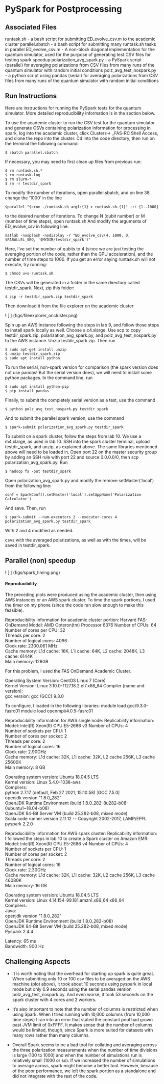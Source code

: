 # PySpark for Postprocessing

## Associated Files
runtask.sh - a bash script for submitting ED_evolve_csv.m to the academic cluster
parallel.sbatch - a bash script for submitting many runtask.sh tasks in parallel
ED_evolve_csv.m - A non-block diagonal implementation for the quantum simulator, used for the purpose of generating test CSV files for testing spark speedup
polarization_avg_spark.py - a PySpark script (parallel) for averaging polarizations from CSV files from many runs of the quantum simulator with random initial conditions 
polz_avg_test_nospark.py - a python script using pandas (serial) for averaging polarizations from CSV files from many runs of the quantum simulator with random initial conditions 

## Run Instructions

Here are instructions for running the PySpark tests for the quantum simulator. More detailed reproducibility information is in the section below. 

To use the academic cluster to run the CSV test for the quantum simulator and generate CSVs containing polarization information for processing in spark, log into the academic cluster, click Clusters-> _FAS-RC Shell Access, and clone the repo into the cluster. Cd into the code directory, then run on the terminal the following command:
```
$ sbatch parallel.sbatch
```
If necessary, you may need to first clean up files from previous run:
```
$ rm runtask.sh.*
$ rm runtask.log
$ rm slurm-*
$ rm -r testdir_spark
```
To modify the number of iterations, open parallel.sbatch, and on line 38, change the ‘1000’ in the line 
```
$parallel "$srun ./runtask.sh arg1:{1} > runtask.sh.{1}" ::: {1..1000}
```
to the desired number of iterations. 
To change N (qubit number) or M (number of time steps), open runtask.sh
And modify the arguments of ED_evolve_csv in following line:
```
matlab -nosplash -nodisplay -r "ED_evolve_csv(4, 1000, 0, $PARALLEL_SEQ, '$MYDIR/testdir_spark')"
```
Here, I’ve set the number of qubits to 4 (since we are just testing the averaging portion of the code, rather than the GPU acceleration), and the number of time steps to 1000. If you get an error saying runtask.sh will not execute, try running:
```
$ chmod u+x runtask.sh
```

The CSVs will be generated in a folder in the same directory called testdir_spark. Next, zip this folder:
```
$ zip -r testdir_spark.zip testdir_spark
```
Then download it from the file explorer on the academic cluster: 

! [ ] (figs/fileexplorer_oncluster.png)


Spin up an AWS instance following the steps in lab 9, and follow those steps to install spark locally as well. Choose a c4.xlarge. Use scp to copy testdir_spark.zip, polarization_avg_spark.py, and polz_avg_test_nospark.py to the AWS instance. Unzip testdir_spark.zip. Then run
```
$ sudo apt-get install unzip
$ unzip testdir_spark.zip
$ sudo apt install python
```

To run the serial, non-spark version for comparison (the spark version does not use pandas! But the serial version does), we will need to install some python packages. In the command line, run
```
$ sudo apt install python-pip
$ pip install pandas

```

Finally, to submit the completely serial version as a test, use the command
```
$ python polz_avg_test_nospark.py testdir_spark
```
And to submit the parallel spark version, use the command
```
$ spark-submit polarization_avg_spark.py testdir_spark
```
To submit on a spark cluster, follow the steps from lab 10. We use a m4.xlarge, as used in lab 10. SSH into the spark cluster terminal, upload testdir_spark, and unzip, as explained above. The same libraries mentioned above will need to be loaded in. Open port 22 on the master security group by adding an SSH rule with port 22 and source 0.0.0.0/0, then scp polarization_avg_spark.py. 
Run
```
$ hadoop fs -put testdir_spark
```

Open polarization_avg_spark.py and modify the remove setMaster(‘local’) from the following line:
```
conf = SparkConf().setMaster('local').setAppName('Polarization Calculator')
```
And save. 
Then, run
```
$ spark-submit --num-executors 2 --executor-cores 4 polarization_avg_spark.py testdir_spark
```
With 2 and 4 modified as needed. 

csvs with the averaged polarizations, as well as with the times, will be saved in testdir_spark. 

## Parallel (non) speedup
! [ ] (figs/spark_timing.png)


#### Reproducibility 

The preceding plots were produced using the academic cluster, then using AWS instances or an AWS spark cluster. To time the spark portions, I used the timer on my phone (since the code ran slow enough to make this feasible). 


Reproducibility information for academic cluster portion: 
Harvard FAS-OnDemand
Model: AMD Opteron(tm) Processor 6376 
Number of CPUs: 64  
Number of cores per CPU: 32  
Threads per core: 2  
Number of logical cores: 4096  
Clock rate: 2300.061 MHz  
Cache memory: L1d cache: 16K, L1i cache: 64K, L2 cache: 2048K, L3 cache: 6144K   
Main memory: 128GB  

For this problem, I used the FAS OnDemand Academic Cluster. 

Operating System Version: CentOS Linux 7 (Core)   
Kernel Version: Linux 3.10.0-1127.18.2.el7.x86_64 
Compiler (name and version):   
gcc version: gcc (GCC) 9.3.0  


To configure, I loaded in the following libraries: 
module load gcc/9.3.0-fasrc01
module load openmpi/4.0.5-fasrc01


Reproducibility information for AWS single node:
Replicability information:
Model: Intel(R) Xeon(R) CPU E5-2666 v3
Number of CPUs: 4  
Number of sockets per CPU: 1  
Number of cores per socket: 2  
Threads per core: 2  
Number of logical cores: 16  
Clock rate: 2.90GHz  
Cache memory: L1d cache: 32K, L1i cache: 32K, L2 cache 256K, L3 cache 25600K  
Main memory: 8 GB  

Operating system version: Ubuntu 18.04.5 LTS  
Kernel version: Linux 5.4.0-1038-aws  
Compilers:  
python 2.7.17 (default, Feb 27 2021, 15:10:58) [GCC 7.5.0]  
openjdk version "1.8.0_282"  
OpenJDK Runtime Environment (build 1.8.0_282-8u282-b08-0ubuntu1~18.04-b08)  
OpenJDK 64-Bit Server VM (build 25.282-b08, mixed mode)  
Scala code runner version 2.11.12 -- Copyright 2002-2017, LAMP/EPFL  
pyspark 2.2.0  


Reproducibility information for AWS spark cluster:
Replicability information:
I followed the steps in lab 10 to create a Spark cluster on Amazon EMR.  
Model: Intel(R) Xeon(R) CPU E5-2686 v4
Number of CPUs: 4  
Number of sockets per CPU: 1  
Number of cores per socket: 2  
Threads per core: 2  
Number of logical cores: 16  
Clock rate: 2.30GHz  
Cache memory: L1d cache: 32K, L1i cache: 32K, L2 cache 256K, L3 cache 46080K   
Main memory: 16 GB   

Operating system version: Ubuntu 18.04.5 LTS   
Kernel version: Linux 4.14.154-99.181.amzn1.x86_64 x86_64  
Compilers:  
Java:  
openjdk version "1.8.0_282"  
OpenJDK Runtime Environment (build 1.8.0_282-b08)  
OpenJDK 64-Bit Server VM (build 25.282-b08, mixed mode)  
Pyspark 2.4.4  

Latency:  65 ms  
Bandwidth:  900 Hz  


## Challenging Aspects

- It is worth noting that the overhead for starting up spark is quite great. When submitting only 10 or 100 csv files to be averaged on the AWS machine (plot above), it took about 10 seconds using pyspark in local mode but only 0.9 seconds using the serial pandas version polz_avg_test_nospark.py. And even worse, it took 53 seconds on the spark cluster with 4 cores and 2 workers. 

- It’s also important to note that the number of columns is restricted when using Spark. When I tried running with 10,000 columns (from 10,000 time steps) I ran into an error that stated the constant pool had grown past JVM limit of 0xFFFF. It makes sense that the number of columns would be limited, though, since Spark is more suited for datasets with many rows rather than many columns. 

- Overall Spark seems to be a bad tool for collating and averaging across the three polarization measurements when the number of time divisions is large (100 to 1000) and when the number of simulations run is relatively small (1000 or so). If we increased the number of simulations to average across, spark might become a better tool. However, because of the poor performance, we left the spark portion as a standalone and did not integrate with the rest of the code.


